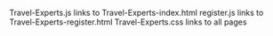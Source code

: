 Travel-Experts.js links to Travel-Experts-index.html
register.js links to Travel-Experts-register.html
Travel-Experts.css links to all pages
